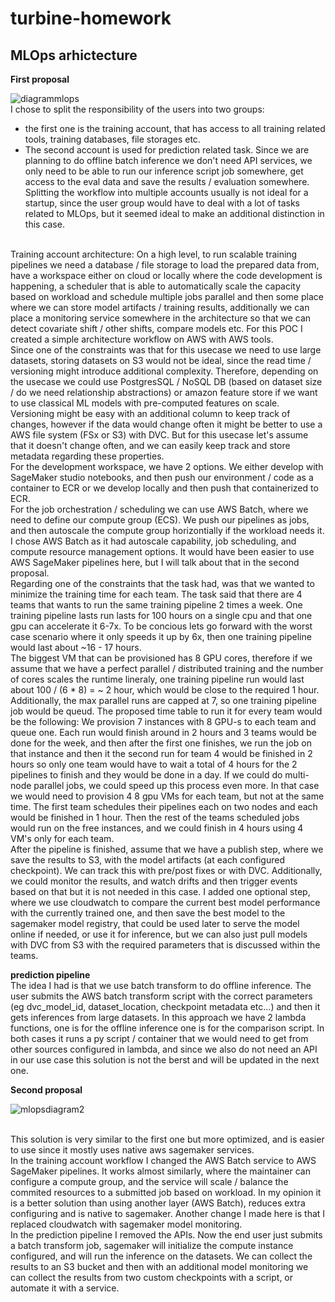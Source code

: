 # turbine-homework

## MLOps arhictecture
__First proposal__

![diagrammlops](https://user-images.githubusercontent.com/57996039/220168455-bc7d9ce6-e8b5-4c77-b1d3-aa015df4fcbb.png)
<br>
I chose to split the responsibility of the users into two groups:
- the first one is the training account, that has access to all training related tools, training databases, file storages etc. 
- The second account is used for prediction related task. Since we are planning to do offline batch inference we don't need API services, we only need to be able to run our inference script job somewhere, get access to the eval data and save the results / evaluation somewhere.
Splitting the workflow into multiple accounts usually is not ideal for a startup, since the user group would have to deal with a lot of tasks related to MLOps, but it seemed ideal to make an additional distinction in this case.
<br>
Training account architecture:
On a high level, to run scalable training pipelines we need a database / file storage to load the prepared data from, have a workspace either on cloud or locally where the code development is happening, a scheduler that is able to automatically scale the capacity based on workload and schedule multiple jobs parallel and then some place where we can store model artifacts / training results, additionally we can place a monitoring service somewhere in the architecture so that we can detect covariate shift / other shifts, compare models etc. For this POC I created a simple architecture workflow on AWS with AWS tools.<br>
Since one of the constraints was that for this usecase we need to use large datasets, storing datasets on S3 would not be ideal, since the read time / versioning might introduce additional complexity. Therefore, depending on the usecase we could use PostgresSQL / NoSQL DB (based on dataset size / do we need relationship abstractions) or amazon feature store if we want to use classical ML models with pre-computed features on scale. Versioning might be easy with an additional column to keep track of changes, however if the data would change often it might be better to use a AWS file system (FSx or S3) with DVC. But  for this usecase let's assume that it doesn't change often, and we can easily keep track and store metadata regarding these properties.<br>
For the development workspace, we have 2 options. We either develop with SageMaker studio notebooks, and then push our environment / code as a container to ECR or we develop locally and then push that containerized to ECR.<br>
For the job orchestration / scheduling we can use AWS Batch, where we need to define our compute group (ECS). We push our pipelines as jobs, and then autoscale the compute group horizontially if the workload needs it. I chose AWS Batch as it had autoscale capability, job scheduling, and compute resource management options. It would have been easier to use AWS SageMaker pipelines here, but I will talk about that in the second proposal.<br>
Regarding one of the constraints that the task had, was that we wanted to minimize the training time for each team. The task said that there are 4 teams that wants to run the same training pipeline 2 times a week. One training pipeline lasts run lasts for 100 hours on a single cpu and that one gpu can accelerate it 6-7x. To be concious lets go forward with the worst case scenario where it only speeds it up by 6x, then one training pipeline would last about ~16 - 17 hours. <br>
The biggest VM that can be provisioned has 8 GPU cores, therefore if we assume that we have a perfect parallel / distributed training and the number of cores scales the runtime lineraly, one training pipeline run would last about 100 / (6 * 8) = ~ 2 hour, which would be close to the required 1 hour. Additionally, the max parallel runs are capped at 7, so one training pipeline job would be queud. The proposed time table to run it for every team would be the following:
We provision 7 instances with 8 GPU-s to each team and queue one. Each run would finish around in 2 hours and 3 teams would be done for the week, and then after the first one finishes, we run the job on that instance and then it the second run for team 4 would be finished in 2 hours so only one team would have to wait a total of 4 hours for the 2 pipelines to finish and they would be done in a day. If we could do multi-node parallel jobs, we could speed up this process even more. In that case we would need to provision 4 8 gpu VMs for each team, but not at the same time. The first team schedules their pipelines each on two nodes and each would be finished in 1 hour. Then the rest of the teams scheduled jobs would run on the free instances, and we could finish in 4 hours using 4 VM's only for each team.<br>
After the pipeline is finished, assume that we have a publish step, where we save the results to S3, with the model artifacts (at each configured checkpoint). We can track this with pre/post fixes or with DVC. Additionally, we could monitor the results, and watch drifts and then trigger events based on that but it is not needed in this case. I added one optional step, where we use cloudwatch to compare the current best model performance with the currently trained one, and then save the best model to the sagemaker model registry, that could be used later to serve the model online if needed, or use it for inference, but we can also just pull models with DVC from S3 with the required parameters that is discussed within the teams.<br>

__prediction pipeline__ <br>
The idea I had is that we use batch transform to do offline inference. The user submits the AWS batch transform script with the correct parameters (eg dvc_model_id, dataset_location, checkpoint metadata etc...) and then it gets inferences from large datasets. In this approach we have 2 lambda functions, one is for the offline inference one is for the comparison script. In both cases it runs a py script / container that we would need to get from other sources configured in lambda, and since we also do not need an API in our use case this solution is not the berst and will be updated in the next one.


__Second proposal__


![mlopsdiagram2](https://user-images.githubusercontent.com/57996039/220202657-c1ed1229-56b2-4001-9ce3-5a3447fa0ab8.png)

<br>
This solution is very similar to the first one but more optimized, and is easier to use since it mostly uses native aws sagemaker services. 
<br>
In the training account workflow I changed the AWS Batch service to AWS SageMaker pipelines. It works almost similarly, where the maintainer can configure a compute group, and the service will scale / balance the commited resources to a submitted job based on workload. In my opinion it is a better solution than using another layer (AWS Batch), reduces extra configuring and is native to sagemaker. Another change I made here is that I replaced cloudwatch with sagemaker model monitoring.

<br>
In the prediction pipeline I removed the APIs. Now the end user just submits a batch transform job, sagemaker will initialize the compute instance configured, and will run the inference on the datasets. We can collect the results to an S3 bucket and then with an additional model monitoring we can collect the results from two custom checkpoints with a script, or automate it with a service. 
